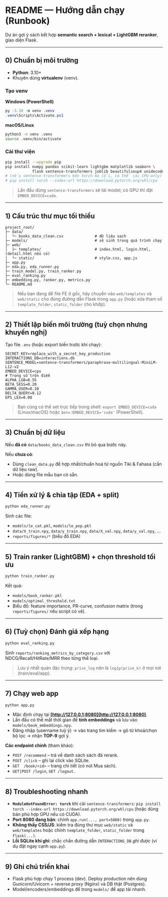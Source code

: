 # README — Hướng dẫn chạy (Runbook)

Dự án gợi ý sách kết hợp **semantic search + lexical + LightGBM reranker**, giao diện Flask.

---

## 0) Chuẩn bị môi trường

* **Python**: 3.10+
* Khuyên dùng **virtualenv** (venv).

### Tạo venv

**Windows (PowerShell)**

```powershell
py -3.10 -m venv .venv
.venv\Scripts\Activate.ps1
```

**macOS/Linux**

```bash
python3 -m venv .venv
source .venv/bin/activate
```

### Cài thư viện

```bash
pip install --upgrade pip
pip install numpy pandas scikit-learn lightgbm matplotlib seaborn \
            flask sentence-transformers joblib beautifulsoup4 unidecode pyvi tqdm
# (nếu sentence-transformers kéo torch mà lỗi, có thể cài CPU-only)
# pip install torch --index-url https://download.pytorch.org/whl/cpu
```

> Lần đầu dùng `sentence-transformers` sẽ tải model; có GPU thì đặt `EMBED_DEVICE=cuda`.

---

## 1) Cấu trúc thư mục tối thiểu

```
project_root/
├─ data/
│  └─ books_data_clean.csv              # dữ liệu sạch
├─ models/                              # sẽ sinh trong quá trình chạy
├─ web/
│  ├─ templates/                        # index.html, login.html, (detail.html nếu có)
│  └─ static/                           # style.css, app.js
├─ app.py
├─ eda.py, eda_runner.py
├─ train_model.py, train_ranker.py
├─ eval_ranking.py
├─ embedding.py, ranker.py, metrics.py
└─ README.md
```

> Nếu bạn đang để file FE ở gốc, hãy chuyển vào `web/templates` và `web/static` cho đúng đường dẫn Flask trong `app.py` (hoặc sửa tham số `template_folder`, `static_folder` cho khớp).

---

## 2) Thiết lập biến môi trường (tuỳ chọn nhưng khuyến nghị)

Tạo file `.env` (hoặc export biến trước khi chạy):

```
SECRET_KEY=replace_with_a_secret_key_production
INTERACTIONS_DB=interactions.db
SENTENCE_MODEL=sentence-transformers/paraphrase-multilingual-MiniLM-L12-v2
EMBED_DEVICE=cpu
# Trọng số trộn điểm
ALPHA_LGB=0.55
BETA_SESS=0.20
GAMMA_USER=0.10
DELTA_QUERY=0.12
EPS_LEX=0.08
```

> Bạn cũng có thể set trực tiếp trong shell: `export EMBED_DEVICE=cuda` (Linux/macOS) hoặc `$env:EMBED_DEVICE='cuda'` (PowerShell).

---

## 3) Chuẩn bị dữ liệu

Nếu **đã có** `data/books_data_clean.csv` thì bỏ qua bước này.

Nếu **chưa có**:

* Dùng `clean_data.py` để hợp nhất/chuẩn hoá từ nguồn Tiki & Fahasa (cần dữ liệu raw).
* Hoặc dùng file mẫu bạn có sẵn.

---

## 4) Tiền xử lý & chia tập (EDA + split)

```bash
python eda_runner.py
```

Sinh các file:

* `models/le_cat.pkl`, `models/le_pop.pkl`
* `data/X_train.npy`, `data/y_train.npy`, `data/X_val.npy`, `data/y_val.npy`, ...
* `reports/figures/*` (biểu đồ EDA)

---

## 5) Train ranker (LightGBM) + chọn threshold tối ưu

```bash
python train_ranker.py
```

Kết quả:

* `models/book_ranker.pkl`
* `models/optimal_threshold.txt`
* Biểu đồ: feature importance, PR-curve, confusion matrix (trong `reports/figures/` nếu script có vẽ).

---

## 6) (Tuỳ chọn) Đánh giá xếp hạng

```bash
python eval_ranking.py
```

Sinh `reports/ranking_metrics_by_category.csv` với NDCG/Recall/HitRate/MRR theo từng thể loại.

> Lưu ý nhất quán đặc trưng: `price_log` nên là `log1p(price_k)` ở mọi nơi (train/eval/app).

---

## 7) Chạy web app

```bash
python app.py
```

* Mặc định chạy tại **[http://127.0.0.1:8080](http://127.0.0.1:8080)**.
* Lần đầu có thể mất thời gian để **tính embeddings** và lưu vào `models/book_embeddings.npy`.
* Đăng nhập (username tuỳ ý) → vào trang tìm kiếm → gõ từ khoá/chọn bộ lọc → nhận **TOP‑9** gợi ý.

**Các endpoint chính** (tham khảo):

* `POST /recommend` – trả về danh sách sách đã rerank.
* `POST /click`     – ghi lại click vào SQLite.
* `GET  /book/<id>` – trang chi tiết (có nút Mua sách).
* `GET|POST /login`, `GET /logout`.

---

## 8) Troubleshooting nhanh

* **`ModuleNotFoundError: torch`** khi cài `sentence-transformers`:
  `pip install torch --index-url https://download.pytorch.org/whl/cpu`
  (hoặc dùng bản phù hợp GPU nếu có CUDA).
* **Port 8080 đang bận**: chỉnh `app.run(..., port=5000)` trong `app.py`.
* **Không thấy CSS/JS**: kiểm tra đúng thư mục `web/static` và `web/templates` hoặc chỉnh `template_folder`, `static_folder` trong `Flask(...)`.
* **Lỗi SQLite khi ghi**: chắc chắn đường dẫn `INTERACTIONS_DB` *ghi được* (ví dụ đặt ngay cạnh `app.py`).

---

## 9) Ghi chú triển khai

* Flask phù hợp chạy 1 process (dev). Deploy production nên dùng Gunicorn/Uvicorn + reverse proxy (Nginx) và DB thật (Postgres).
* Model/encoders/embeddings để trong `models/` để app tải nhanh.
